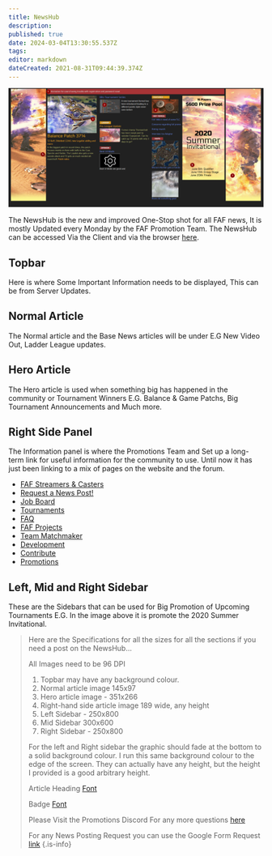 ```yaml
---
title: NewsHub
description: 
published: true
date: 2024-03-04T13:30:55.537Z
tags: 
editor: markdown
dateCreated: 2021-08-31T09:44:39.374Z
---
```


![newshub.png](/newshub.png)

The NewsHub is the new and improved One-Stop shot for all FAF news, It is mostly Updated every Monday by the FAF Promotion Team.
The NewsHub can be accessed Via the Client and via the browser [here](https://www.faforever.com/newshub).

## Topbar
Here is where Some Important Information needs to be displayed, This can be from Server Updates.

## Normal Article
The Normal article and the Base News articles will be under E.G New Video Out, Ladder League updates.

## Hero Article
The Hero article is used when something big has happened in the community or Tournament Winners E.G.
Balance & Game Patchs, Big Tournament Announcements and Much more.

## Right Side Panel
The Information panel is where the Promotions Team and Set up a long-term link for useful information for the community to use.
Until now it has just been linking to a mix of pages on the website and the forum.

- [FAF Streamers & Casters](/Casts&Livestreams)
- [Request a News Post!](https://forms.gle/HsVXHwhZBRvLudEAA)
- [Job Board](https://forum.faforever.com/category/21/job-openings-unpaid)
- [Tournaments](/Tournaments)
- [FAQ](https://forum.faforever.com/category/18/frequently-asked-questions)
- [FAF Projects](https://wikijs.faforever.com/en/Projects)
- [Team Matchmaker](/tmm)
- [Development](/FAF-Development)
- [Contribute](/Contribute)
- [Promotions](https://discord.gg/3h6yQEwEVb)

## Left, Mid and Right Sidebar
These are the Sidebars that can be used for Big Promotion of Upcoming Tournaments E.G. In the image above it is promote the 2020 Summer Invitational.

>Here are the Specifications for all the sizes for all the sections if you need a post on the NewsHub...
>
>All Images need to be 96 DPI
>
>1) Topbar may have any background colour.
>2) Normal article image 145x97
>3) Hero article image - 351x266
>4) Right-hand side article image 189 wide, any height
>5) Left Sidebar - 250x800
>6) Mid Sidebar 300x600
>7) Right Sidebar - 250x800
>
>For the left and Right sidebar the graphic should fade at the bottom to a solid background colour.
I run this same background colour to the edge of the screen.
They can actually have any height, but the height I provided is a good arbitrary height.
>
>Article Heading [Font](https://fonts.google.com/specimen/Electrolize?query=electr)
>
>Badge [Font](https://fonts.google.com/specimen/Russo+One?query=russo)
>
>Please Visit the Promotions Discord For any more questions [here](https://discord.gg/CYztfPz)
>
>For any News Posting Request you can use the Google Form Request [link](https://forms.gle/y9jyPLiWHr9ELXrk9)
{.is-info}
